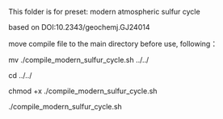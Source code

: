 This folder is for preset: modern atmospheric sulfur cycle

based on DOI:10.2343/geochemj.GJ24014


move compile file to the main directory before use, following：

mv ./compile_modern_sulfur_cycle.sh ../../

cd ../../

chmod +x ./compile_modern_sulfur_cycle.sh

./compile_modern_sulfur_cycle.sh
